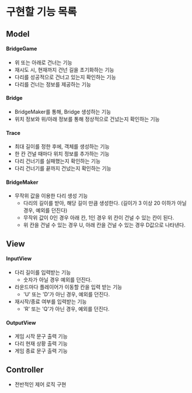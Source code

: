 # 구현할 기능 목록

## Model

#### BridgeGame
- 위 또는 아래로 건너는 기능
- 재시도 시, 현재까지 건넌 길을 초기화하는 기능
- 다리를 성공적으로 건너고 있는지 확인하는 기능
- 다리를 건너는 정보를 제공하는 기능

#### Bridge
- BridgeMaker를 통해, Bridge 생성하는 기능
- 위치 정보와 위/아래 정보를 통해 정상적으로 건넜는지 확인하는 기능

#### Trace
- 최대 길이를 정한 후에, 객체를 생성하는 기능
- 한 칸 건널 때마다 위치 정보를 추가하는 기능
- 다리 건너기를 실패했는지 확인하는 기능
- 다리 건너기를 끝까지 건넜는지 확인하는 기능

#### BridgeMaker
- 무작위 값을 이용한 다리 생성 기능
  - 다리의 길이를 받아, 해당 길이 만큼 생성한다. (길이가 3 이상 20 이하가 아닐 경우, 예외를 던진다)
  - 무작위 값이 0인 경우 아래 칸, 1인 경우 위 칸이 건널 수 있는 칸이 된다.
  - 위 칸을 건널 수 있는 경우 U, 아래 칸을 건널 수 있는 경우 D값으로 나타낸다.

## View
#### InputView
- 다리 길이를 입력받는 기능
  - 숫자가 아닐 경우 예외를 던진다.
- 라운드마다 플레이어가 이동할 칸을 입력 받는 기능
  - 'U' 또는 'D'가 아닌 경우, 예외를 던진다.
- 재시작/종료 여부를 입력받는 기능
  - 'R' 또는 'Q'가 아닌 경우, 예외를 던진다.

#### OutputView
- 게임 시작 문구 출력 기능
- 다리 현재 상황 출력 기능
- 게임 종료 문구 출력 기능

## Controller
- 전반적인 제어 로직 구현
